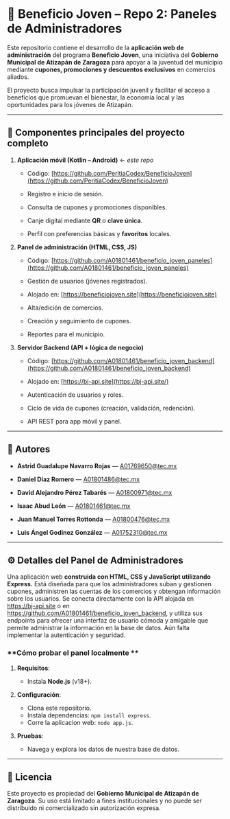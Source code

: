 
# 📱 Beneficio Joven – Repo 2: Paneles de Administradores

Este repositorio contiene el desarrollo de la **aplicación web de administración** del programa **Beneficio Joven**, una iniciativa del **Gobierno Municipal de Atizapán de Zaragoza** para apoyar a la juventud del municipio mediante **cupones, promociones y descuentos exclusivos** en comercios aliados.

El proyecto busca impulsar la participación juvenil y facilitar el acceso a beneficios que promuevan el bienestar, la economía local y las oportunidades para los jóvenes de Atizapán.

----------

## 🌟 Componentes principales del proyecto completo

1.  **Aplicación móvil (Kotlin – Android)** ← _este repo_
    
    -   Código: [https://github.com/PeritiaCodex/BeneficioJoven](https://github.com/PeritiaCodex/BeneficioJoven)
        
    -   Registro e inicio de sesión.
        
    -   Consulta de cupones y promociones disponibles.
        
    -   Canje digital mediante **QR** o **clave única**.
        
    -   Perfil con preferencias básicas y **favoritos** locales.
        
2.  **Panel de administración (HTML, CSS, JS)**
    
    -   Código: [https://github.com/A01801461/beneficio_joven_paneles](https://github.com/A01801461/beneficio_joven_paneles)
        
    -   Gestión de usuarios (jóvenes registrados).
      
    -   Alojado en: [https://beneficiojoven.site](https://beneficiojoven.site)
        
    -   Alta/edición de comercios.
        
    -   Creación y seguimiento de cupones.
        
    -   Reportes para el municipio.
        
3.  **Servidor Backend (API + lógica de negocio)**
    
    -   Código: [https://github.com/A01801461/beneficio_joven_backend](https://github.com/A01801461/beneficio_joven_backend)
        
    -   Alojado en: [https://bj-api.site](https://bj-api.site/)
        
    -   Autenticación de usuarios y roles.
        
    -   Ciclo de vida de cupones (creación, validación, redención).
        
    -   API REST para app móvil y panel.
        

----------

## 👥 Autores

-   **Astrid Guadalupe Navarro Rojas** — [A01769650@tec.mx](mailto:A01769650@tec.mx)
    
-   **Daniel Díaz Romero** — [A01801486@tec.mx](mailto:A01801486@tec.mx)
    
-   **David Alejandro Pérez Tabarés** — [A01800971@tec.mx](mailto:A01800971@tec.mx)
    
-   **Isaac Abud León** — [A01801461@tec.mx](mailto:A01801461@tec.mx)
    
-   **Juan Manuel Torres Rottonda** — [A01800476@tec.mx](mailto:A01800476@tec.mx)
    
-   **Luis Ángel Godínez González** — [A01752310@tec.mx](mailto:A01752310@tec.mx)
    


----------

## ⚙️ Detalles del Panel de Administradores

Una aplicación web **construida con HTML, CSS y JavaScript utilizando Express.** Está diseñada para que los administradores suban y gestionen cupones, administren las cuentas de los comercios y obtengan información sobre los usuarios. Se conecta directamente con la API alojada en https://bj-api.site o en https://github.com/A01801461/beneficio_joven_backend, y utiliza sus endpoints para ofrecer una interfaz de usuario cómoda y amigable que permite administrar la información en la base de datos. Aún falta implementar la autenticación y seguridad.

### **Cómo probar el panel localmente **

1. **Requisitos**:
   - Instala **Node.js** (v18+).

2. **Configuración**:
   - Clona este repositorio.
   - Instala dependencias: `npm install express`.
   - Corre la aplicacion web: `node app.js`.

3. **Pruebas**:
   - Navega y explora los datos de nuestra base de datos.

---

## 📄 Licencia

Este proyecto es propiedad del **Gobierno Municipal de Atizapán de Zaragoza**.
Su uso está limitado a fines institucionales y no puede ser distribuido ni comercializado sin autorización expresa.
